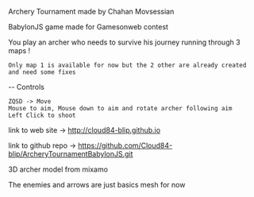 Archery Tournament made by Chahan Movsessian


BabylonJS game made for Gamesonweb contest


You play an archer who needs to survive his journey running through 3 maps !

    Only map 1 is available for now but the 2 other are already created and need some fixes

-- Controls

    ZQSD -> Move
    Mouse to aim, Mouse down to aim and rotate archer following aim
    Left Click to shoot


link to web site -> http://cloud84-blip.github.io

link to github repo -> https://github.com/Cloud84-blip/ArcheryTournamentBabylonJS.git

3D archer model from mixamo

The enemies and arrows are just basics mesh for now
